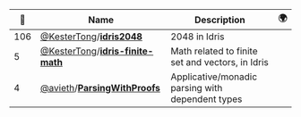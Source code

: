 |:star2: | Name | Description | 🌍|
|---|---|---|---|
|106|[@KesterTong](https://github.com/KesterTong)/[**idris2048**](https://github.com/KesterTong/idris2048)|2048 in Idris||
|5|[@KesterTong](https://github.com/KesterTong)/[**idris-finite-math**](https://github.com/KesterTong/idris-finite-math)|Math related to finite set and vectors, in Idris||
|4|[@avieth](https://github.com/avieth)/[**ParsingWithProofs**](https://github.com/avieth/ParsingWithProofs)|Applicative/monadic parsing with dependent types||


